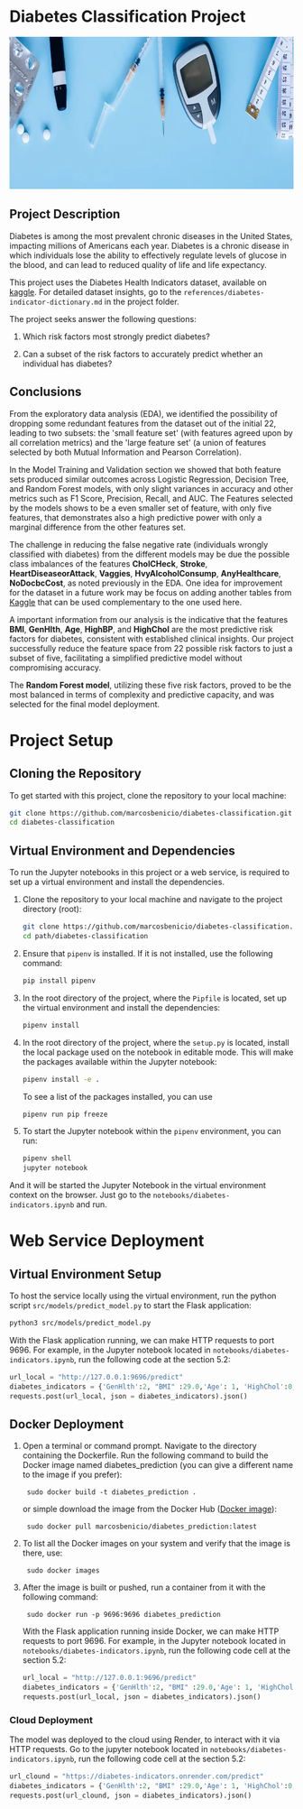 # **Diabetes Classification Project**

<center><img src = "reports/figures/readme-image.png" width="970" height="270"/></center>



## Project Description

Diabetes is among the most prevalent chronic diseases in the United States, impacting millions of Americans each year. Diabetes is a chronic disease in which individuals lose the ability to effectively regulate levels of glucose in the blood, and can lead to reduced quality of life and life expectancy.

This project uses the Diabetes Health Indicators dataset, available on [kaggle](https://www.kaggle.com/datasets/alexteboul/diabetes-health-indicators-dataset/discussion). For detailed dataset insights, go to the `references/diabetes-indicator-dictionary.md` in the project folder.

The project seeks answer the following questions:

1. Which risk factors most strongly predict diabetes?

2. Can a subset of the risk factors to accurately predict whether an individual has diabetes?
   
## Conclusions

From the exploratory data analysis (EDA), we identified the possibility of dropping some redundant features from the dataset out of the initial 22, leading to two subsets: the 'small feature set' (with features agreed upon by all correlation metrics) and the 'large feature set' (a union of features selected by both Mutual Information and Pearson Correlation).

In the Model Training and Validation section we showed that both feature sets produced similar outcomes across Logistic Regression, Decision Tree, and Random Forest models, with only slight variances in accuracy and other metrics such as F1 Score, Precision, Recall, and AUC. The Features selected by the models shows to be a even smaller set of feature, with only five features, that demonstrates also a high predictive power with only a marginal difference from the other features set.

The challenge in reducing the false negative rate (individuals wrongly classified with diabetes) from the different models may be due the possible class imbalances of the features **CholCHeck**, **Stroke**, **HeartDiseaseorAttack**, **Vaggies**, **HvyAlcoholConsump**,  **AnyHealthcare**, **NoDocbcCost**, as noted previously in the EDA. One idea for improvement for the dataset in a future work may be focus on adding another tables from [Kaggle](https://www.kaggle.com/datasets/alexteboul/diabetes-health-indicators-dataset?select=diabetes_012_health_indicators_BRFSS2015.csv) that can be used complementary to the one used here. 

A important information from our analysis is the indicative that the features **BMI**, **GenHlth**, **Age**, **HighBP**, and **HighChol** are the most predictive risk factors for diabetes, consistent with established clinical insights. Our project successfully reduce the feature space from 22 possible risk factors to just a subset of five, facilitating a simplified predictive model without compromising accuracy. 

The **Random Forest model**, utilizing these five risk factors, proved to be the most balanced in terms of complexity and predictive capacity, and was selected for the final model deployment.


# **Project Setup**


## Cloning the Repository

To get started with this project, clone the repository to your local machine:

```sh
git clone https://github.com/marcosbenicio/diabetes-classification.git
cd diabetes-classification
```


## Virtual Environment and Dependencies

To run the Jupyter notebooks in this project or a web service, is required to set up a virtual environment and install the dependencies.

1. Clone the repository to your local machine and navigate to the project directory (root):

    ```sh
    git clone https://github.com/marcosbenicio/diabetes-classification.git
    cd path/diabetes-classification
    ```

2. Ensure that `pipenv` is installed. If it is not installed, use the following command:

    ```sh
    pip install pipenv
    ```

3. In the root directory of the project, where the `Pipfile` is located, set up the virtual environment and install the dependencies:

    ```sh
    pipenv install
    ```

4. In the root directory of the project, where the `setup.py` is located, install the local package used on the notebook in editable mode. This will make the packages available within the Jupyter notebook:

    ```sh
    pipenv install -e .
    ```

    To see a list of the packages installed, you can use

    ```sh
    pipenv run pip freeze
    ```


5. To start the Jupyter notebook within the `pipenv` environment, you can run:

    ```sh
    pipenv shell
    jupyter notebook
    ```
    
And it will be started the Jupyter Notebook in the virtual environment context on the browser. Just go to the `notebooks/diabetes-indicators.ipynb` and run.

# **Web Service Deployment**

## Virtual Environment Setup

To host the service locally using the virtual environment, run the python script `src/models/predict_model.py`  to start the Flask application:

```sh
python3 src/models/predict_model.py
```

With the Flask application running, we can make HTTP requests to port 9696. For example, in the Jupyter notebook located in `notebooks/diabetes-indicators.ipynb`, run the following code at the section 5.2:

```python
url_local = "http://127.0.0.1:9696/predict"
diabetes_indicators = {'GenHlth':2, "BMI" :29.0,'Age': 1, 'HighChol':0, 'HighBP':0 }
requests.post(url_local, json = diabetes_indicators).json()
```

## Docker Deployment

1. Open a terminal or command prompt. Navigate to the directory containing the Dockerfile. Run the following command to build the Docker image named diabetes_prediction (you can give a different name to the image if you prefer):

        sudo docker build -t diabetes_prediction .

    or simple download the image from the Docker Hub ([Docker image](https://hub.docker.com/r/marcosbenicio/diabetes_prediction/tags)):

        sudo docker pull marcosbenicio/diabetes_prediction:latest

2. To list all the Docker images on your system and verify that the image is there, use:

        sudo docker images

3. After the image is built or pushed, run a container from it with the following command:

        sudo docker run -p 9696:9696 diabetes_prediction

    With the Flask application running inside Docker, we can make HTTP requests to port 9696. For example, in the Jupyter notebook located in `notebooks/diabetes-indicators.ipynb`, run the following code cell at the section 5.2: 

    ```python
    url_local = "http://127.0.0.1:9696/predict"
    diabetes_indicators = {'GenHlth':2, "BMI" :29.0,'Age': 1, 'HighChol':0, 'HighBP':0 }
    requests.post(url_local, json = diabetes_indicators).json()
    ```

### Cloud Deployment

The model was deployed to the cloud using Render, to interact with it via HTTP requests. Go to the jupyter notebook located in `notebooks/diabetes-indicators.ipynb`, run the following code cell at the section 5.2: 

```python
url_clound = "https://diabetes-indicators.onrender.com/predict"
diabetes_indicators = {'GenHlth':2, "BMI" :29.0,'Age': 1, 'HighChol':0, 'HighBP':0 }
requests.post(url_clound, json = diabetes_indicators).json()
```




